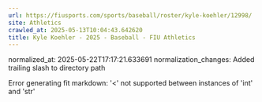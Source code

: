 ```yaml
---
url: https://fiusports.com/sports/baseball/roster/kyle-koehler/12998/
site: Athletics
crawled_at: 2025-05-13T10:04:43.642620
title: Kyle Koehler - 2025 - Baseball - FIU Athletics
---
```

normalized_at: 2025-05-22T17:17:21.633691
normalization_changes: Added trailing slash to directory path

Error generating fit markdown: '<' not supported between instances of 'int' and 'str'